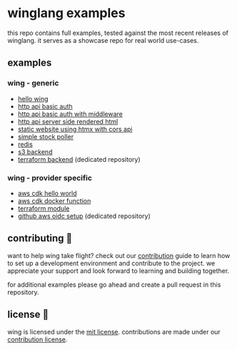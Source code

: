 # winglang examples

this repo contains full examples, tested against the most recent releases of winglang. it serves as a showcase repo for real world use-cases.

## examples


### wing - generic

- [hello wing](./examples/hello-wing)
- [http api basic auth](./examples/api-basic-auth/)
- [http api basic auth with middleware](./examples/api-basic-auth-middleware/)
- [http api server side rendered html](./examples/api-counter-ssr/)
- [static website using htmx with cors api](./examples/static-website/)
- [simple stock poller](./examples/stock-poller/)
- [redis](./examples/redis)
- [s3 backend](./examples/s3-backend)
- [terraform backend](https://github.com/winglang/terraform-backend) (dedicated repository)

### wing - provider specific

- [aws cdk hello world](./examples/provider-specific/awscdk-hello-wing)
- [aws cdk docker function](./examples/provider-specific/awscdk-docker-python-lambda)
- [terraform module](./examples/provider-specific/cdktf-terraform-hcl-module)
- [github aws oidc setup](https://github.com/winglang/github-aws-oidc) (dedicated repository)


## contributing 🤝

want to help wing take flight? check out our [contribution](https://github.com/winglang/wing/blob/main/contributing.md) guide to learn how to set up a development environment and contribute to the project. we appreciate your support and look forward to learning and building together.

for additional examples please go ahead and create a pull request in this repository.

## license 📜

wing is licensed under the [mit license](./license). contributions are made under our [contribution license](https://docs.winglang.io/terms-and-policies/contribution-license.html).
